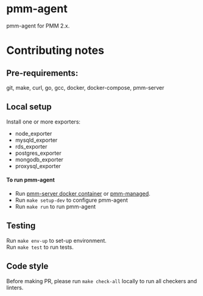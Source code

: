 # pmm-agent

pmm-agent for PMM 2.x.

# Contributing notes

## Pre-requirements:
git, make, curl, go, gcc, docker, docker-compose, pmm-server

## Local setup
Install one or more exporters:
* node_exporter
* mysqld_exporter
* rds_exporter
* postgres_exporter
* mongodb_exporter
* proxysql_exporter

#### To run pmm-agent
- Run [pmm-server docker container](https://hub.docker.com/r/percona/pmm-server) or [pmm-managed](https://github.com/percona/pmm-managed).  
- Run `make setup-dev` to configure pmm-agent
- Run `make run` to run pmm-agent


## Testing
Run `make env-up` to set-up environment.    
Run `make test` to run tests.

## Code style
Before making PR, please run `make check-all` locally to run all checkers and linters.
